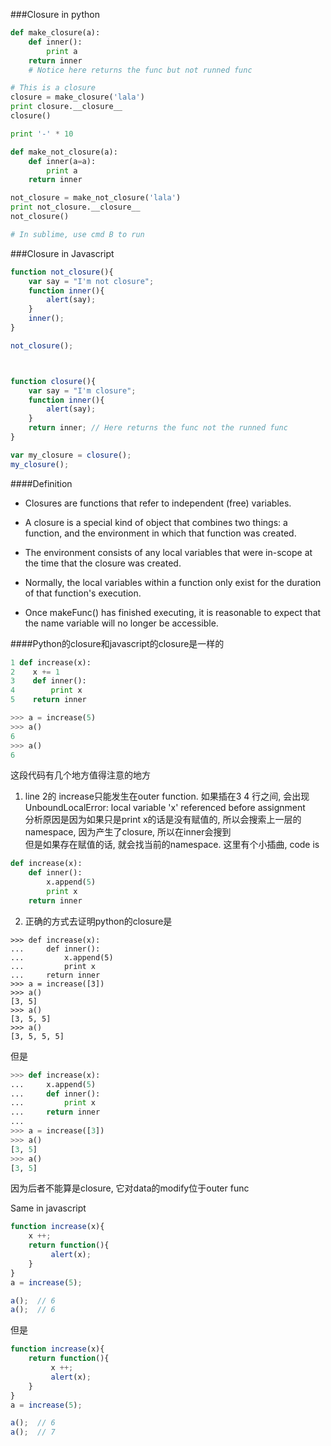 ###Closure in python
```python
def make_closure(a):
    def inner():
        print a
    return inner
    # Notice here returns the func but not runned func

# This is a closure
closure = make_closure('lala')
print closure.__closure__
closure()

print '-' * 10

def make_not_closure(a):
    def inner(a=a):
        print a
    return inner

not_closure = make_not_closure('lala')
print not_closure.__closure__
not_closure()

# In sublime, use cmd B to run
```

###Closure in Javascript

```javascript
function not_closure(){
    var say = "I'm not closure";
    function inner(){
        alert(say);
    }
    inner();
}

not_closure();



function closure(){
    var say = "I'm closure";
    function inner(){
        alert(say);
    }
    return inner; // Here returns the func not the runned func
}

var my_closure = closure();
my_closure();

```

####Definition
* Closures are functions that refer to independent (free) variables.
* A closure is a special kind of object that combines two things: a function, and the environment in which that function was created.
* The environment consists of any local variables that were in-scope at the time that the closure was created.

* Normally, the local variables within a function only exist for the duration of that function's execution.
* Once makeFunc() has finished executing, it is reasonable to expect that the name variable will no longer be accessible.

####Python的closure和javascript的closure是一样的

```python
1 def increase(x):
2    x += 1
3    def inner():
4        print x
5    return inner

>>> a = increase(5)
>>> a()
6
>>> a()
6
```

这段代码有几个地方值得注意的地方
1. line 2的 increase只能发生在outer function. 如果插在3 4 行之间, 会出现UnboundLocalError: local variable 'x' referenced before assignment  
   分析原因是因为如果只是print x的话是没有赋值的, 所以会搜索上一层的namespace, 因为产生了closure, 所以在inner会搜到  
   但是如果存在赋值的话, 就会找当前的namespace. 这里有个小插曲, code is 
```python
def increase(x):
    def inner():
        x.append(5)
        print x
    return inner
```

2. 正确的方式去证明python的closure是
```pytyhon
>>> def increase(x):
...     def inner():
...         x.append(5)
...         print x
...     return inner
>>> a = increase([3])
>>> a()
[3, 5]
>>> a()
[3, 5, 5]
>>> a()
[3, 5, 5, 5]
```

但是

```python
>>> def increase(x):
...     x.append(5)
...     def inner():
...         print x
...     return inner
...
>>> a = increase([3])
>>> a()
[3, 5]
>>> a()
[3, 5]
```

因为后者不能算是closure, 它对data的modify位于outer func

Same in javascript
```javascript
function increase(x){
    x ++;
    return function(){
         alert(x);
    }
}
a = increase(5);

a();  // 6
a();  // 6

```

但是
```javascript
function increase(x){
    return function(){
         x ++;
         alert(x);
    }
}
a = increase(5);

a();  // 6
a();  // 7

```